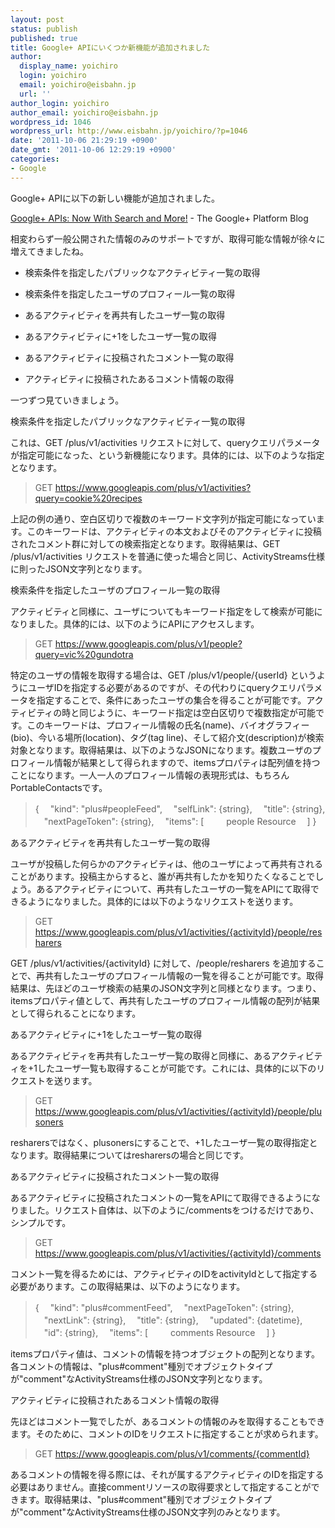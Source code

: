```yaml
---
layout: post
status: publish
published: true
title: Google+ APIにいくつか新機能が追加されました
author:
  display_name: yoichiro
  login: yoichiro
  email: yoichiro@eisbahn.jp
  url: ''
author_login: yoichiro
author_email: yoichiro@eisbahn.jp
wordpress_id: 1046
wordpress_url: http://www.eisbahn.jp/yoichiro/?p=1046
date: '2011-10-06 21:29:19 +0900'
date_gmt: '2011-10-06 12:29:19 +0900'
categories:
- Google
---
```


Google+ APIに以下の新しい機能が追加されました。

[Google+ APIs: Now With Search and More!](http://goo.gl/iuqvp) - The Google+ Platform Blog

相変わらず一般公開された情報のみのサポートですが、取得可能な情報が徐々に増えてきましたね。

* 検索条件を指定したパブリックなアクティビティ一覧の取得

* 検索条件を指定したユーザのプロフィール一覧の取得

* あるアクティビティを再共有したユーザ一覧の取得

* あるアクティビティに+1をしたユーザ一覧の取得

* あるアクティビティに投稿されたコメント一覧の取得

* アクティビティに投稿されたあるコメント情報の取得

一つずつ見ていきましょう。

検索条件を指定したパブリックなアクティビティ一覧の取得

これは、GET /plus/v1/activities リクエストに対して、queryクエリパラメータが指定可能になった、という新機能になります。具体的には、以下のような指定となります。

>GET https://www.googleapis.com/plus/v1/activities?query=cookie%20recipes


上記の例の通り、空白区切りで複数のキーワード文字列が指定可能になっています。このキーワードは、アクティビティの本文およびそのアクティビティに投稿されたコメント群に対しての検索指定となります。取得結果は、GET /plus/v1/activities リクエストを普通に使った場合と同じ、ActivityStreams仕様に則ったJSON文字列となります。

検索条件を指定したユーザのプロフィール一覧の取得

アクティビティと同様に、ユーザについてもキーワード指定をして検索が可能になりました。具体的には、以下のようにAPIにアクセスします。

>GET https://www.googleapis.com/plus/v1/people?query=vic%20gundotra


特定のユーザの情報を取得する場合は、GET /plus/v1/people/{userId} というようにユーザIDを指定する必要があるのですが、その代わりにqueryクエリパラメータを指定することで、条件にあったユーザの集合を得ることが可能です。アクティビティの時と同じように、キーワード指定は空白区切りで複数指定が可能です。このキーワードは、プロフィール情報の氏名(name)、バイオグラフィー(bio)、今いる場所(location)、タグ(tag line)、そして紹介文(description)が検索対象となります。取得結果は、以下のようなJSONになります。複数ユーザのプロフィール情報が結果として得られますので、itemsプロパティは配列値を持つことになります。一人一人のプロフィール情報の表現形式は、もちろんPortableContactsです。

>{
　"kind": "plus#peopleFeed",
　"selfLink": {string},
　"title": {string},
　"nextPageToken": {string},
　"items": [
　　
people Resource
　]
}


あるアクティビティを再共有したユーザ一覧の取得

ユーザが投稿した何らかのアクティビティは、他のユーザによって再共有されることがあります。投稿主からすると、誰が再共有したかを知りたくなることでしょう。あるアクティビティについて、再共有したユーザの一覧をAPIにて取得できるようになりました。具体的には以下のようなリクエストを送ります。

>GET https://www.googleapis.com/plus/v1/activities/{activityId}/people/resharers


GET /plus/v1/activities/{activityId} に対して、/people/resharers を追加することで、再共有したユーザのプロフィール情報の一覧を得ることが可能です。取得結果は、先ほどのユーザ検索の結果のJSON文字列と同様となります。つまり、itemsプロパティ値として、再共有したユーザのプロフィール情報の配列が結果として得られることになります。

あるアクティビティに+1をしたユーザ一覧の取得

あるアクティビティを再共有したユーザ一覧の取得と同様に、あるアクティビティを+1したユーザ一覧も取得することが可能です。これには、具体的に以下のリクエストを送ります。

>GET https://www.googleapis.com/plus/v1/activities/{activityId}/people/plusoners


resharersではなく、plusonersにすることで、+1したユーザ一覧の取得指定となります。取得結果についてはresharersの場合と同じです。

あるアクティビティに投稿されたコメント一覧の取得

あるアクティビティに投稿されたコメントの一覧をAPIにて取得できるようになりました。リクエスト自体は、以下のように/commentsをつけるだけであり、シンプルです。

>GET https://www.googleapis.com/plus/v1/activities/{activityId}/comments


コメント一覧を得るためには、アクティビティのIDをactivityIdとして指定する必要があります。この取得結果は、以下のようになります。

>{
　"kind": "plus#commentFeed",
　"nextPageToken": {string},
　"nextLink": {string},
　"title": {string},
　"updated": {datetime},
　"id": {string},
　"items": [
　　
comments Resource
　]
}


itemsプロパティ値は、コメントの情報を持つオブジェクトの配列となります。各コメントの情報は、"plus#comment"種別でオブジェクトタイプが"comment"なActivityStreams仕様のJSON文字列となります。

アクティビティに投稿されたあるコメント情報の取得

先ほどはコメント一覧でしたが、あるコメントの情報のみを取得することもできます。そのために、コメントのIDをリクエストに指定することが求められます。

>GET https://www.googleapis.com/plus/v1/comments/{commentId}


あるコメントの情報を得る際には、それが属するアクティビティのIDを指定する必要はありません。直接commentリソースの取得要求として指定することができます。取得結果は、"plus#comment"種別でオブジェクトタイプが"comment"なActivityStreams仕様のJSON文字列のみとなります。
